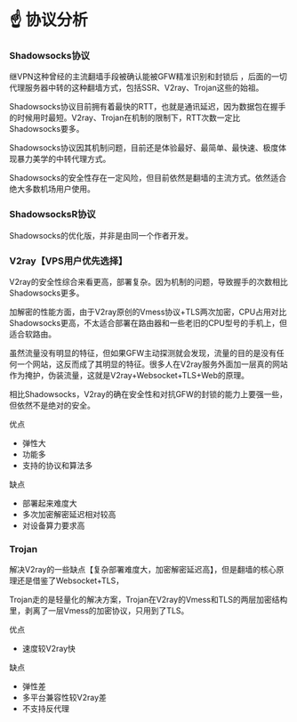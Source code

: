 # ☝ 协议分析

### Shadowsocks协议

继VPN这种曾经的主流翻墙手段被确认能被GFW精准识别和封锁后 ，后面的一切代理服务器中转的这种翻墙方式，包括SSR、V2ray、Trojan这些的始祖。

Shadowsocks协议目前拥有着最快的RTT，也就是通讯延迟，因为数据包在握手的时候用时最短。V2ray、Trojan在机制的限制下，RTT次数一定比Shadowsocks要多。

Shadowsocks协议因其机制问题，目前还是体验最好、最简单、最快速、极度体现暴力美学的中转代理方式。

Shadowsocks的安全性存在一定风险，但目前依然是翻墙的主流方式。依然适合绝大多数机场用户使用。

### ShadowsocksR协议

Shadowsocks的优化版，并非是由同一个作者开发。

### V2ray【VPS用户优先选择】

V2ray的安全性综合来看更高，部署复杂。因为机制的问题，导致握手的次数相比Shadowsocks更多。

加解密的性能方面，由于V2ray原创的Vmess协议+TLS两次加密，CPU占用对比Shadowsocks更高，不太适合部署在路由器和一些老旧的CPU型号的手机上，但适合软路由。

虽然流量没有明显的特征，但如果GFW主动探测就会发现，流量的目的是没有任何一个网站，这反而成了其明显的特征。很多人在V2ray服务外面加一层真的网站作为掩护，伪装流量，这就是V2ray+Websocket+TLS+Web的原理。

相比Shadowsocks，V2ray的确在安全性和对抗GFW的封锁的能力上要强一些，但依然不是绝对的安全。

优点

* 弹性大
* 功能多
* 支持的协议和算法多

缺点

* 部署起来难度大
* 多次加密解密延迟相对较高
* 对设备算力要求高

### Trojan

解决V2ray的一些缺点【复杂部署难度大，加密解密延迟高】，但是翻墙的核心原理还是借鉴了Websocket+TLS，

Trojan走的是轻量化的解决方案，Trojan在V2ray的Vmess和TLS的两层加密结构里，剥离了一层Vmess的加密协议，只用到了TLS。

优点

* 速度较V2ray快

缺点

* 弹性差
* 多平台兼容性较V2ray差
* 不支持反代理
